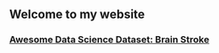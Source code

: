 ## Welcome to my website

### [Awesome Data Science Dataset: Brain Stroke](https://www.kaggle.com/datasets/jillanisofttech/brain-stroke-dataset)
